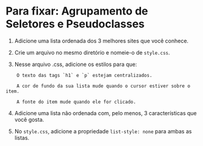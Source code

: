 # Para fixar: Agrupamento de Seletores e Pseudoclasses

1. Adicione uma lista ordenada dos 3 melhores sites que você conhece.

2. Crie um arquivo no mesmo diretório e nomeie-o de `style.css`.

3. Nesse arquivo .css, adicione os estilos para que:

```
    O texto das tags `h1` e `p` estejam centralizados.

    A cor de fundo da sua lista mude quando o cursor estiver sobre o item.

    A fonte do item mude quando ele for clicado.
```

4. Adicione uma lista não ordenada com, pelo menos, 3 características que você gosta.

5. No `style.css`, adicione a propriedade `list-style: none` para ambas as listas.
